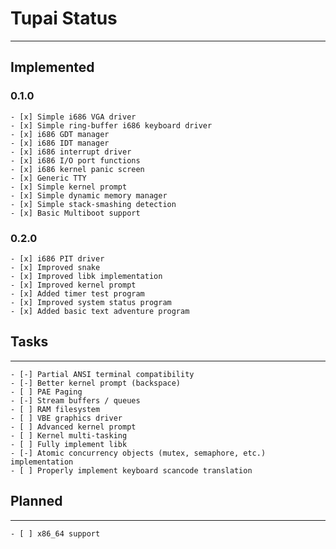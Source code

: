 # Tupai Status
---

## Implemented

### 0.1.0

	- [x] Simple i686 VGA driver
	- [x] Simple ring-buffer i686 keyboard driver
	- [x] i686 GDT manager
	- [x] i686 IDT manager
	- [x] i686 interrupt driver
	- [x] i686 I/O port functions
	- [x] i686 kernel panic screen
	- [x] Generic TTY
	- [x] Simple kernel prompt
	- [x] Simple dynamic memory manager
	- [x] Simple stack-smashing detection
	- [x] Basic Multiboot support

### 0.2.0

	- [x] i686 PIT driver
	- [x] Improved snake
	- [x] Improved libk implementation
	- [x] Improved kernel prompt
	- [x] Added timer test program
	- [x] Improved system status program
	- [x] Added basic text adventure program

## Tasks
---

	- [-] Partial ANSI terminal compatibility
	- [-] Better kernel prompt (backspace)
	- [ ] PAE Paging
	- [-] Stream buffers / queues
	- [ ] RAM filesystem
	- [ ] VBE graphics driver
	- [ ] Advanced kernel prompt
	- [ ] Kernel multi-tasking
	- [ ] Fully implement libk
	- [-] Atomic concurrency objects (mutex, semaphore, etc.) implementation
	- [ ] Properly implement keyboard scancode translation

## Planned
---

	- [ ] x86_64 support
